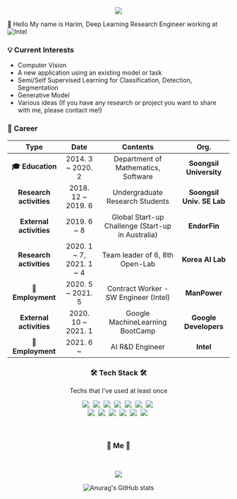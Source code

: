<link rel="stylesheet" href="github.css">

<div class="bg-blue">

<p align="center"><img src="https://capsule-render.vercel.app/api?type=soft&color=auto&height=150&section=header&text=Junho&fontSize=70&animation=twinkling"></p>

<!--   -->
 
:wave: Hello My name is Harim, Deep Learning Research Engineer working at ![Intel](https://img.shields.io/badge/-Intel-0071C5?style=plastic&logo=intel&logoColor=white)

### :bulb: Current Interests
- Computer Vision
- A new application using an existing model or task
- Semi/Self Supervised Learning for Classification, Detection, Segmentation
- Generative Model
- Various ideas (If you have any research or project you want to share with me, please contact me!)

### :purple_heart: Career

| **Type** | **Date** | **Contents** | **Org.** |
|:--------:|:--------:|:--------:|:--------:|
| **:mortar_board: Education** | 2014. 3 ~ 2020. 2 | Department of Mathematics, Software | **Soongsil University** |
| **Research activities** | 2018. 12 ~ 2019. 6 | Undergraduate Research Students | **Soongsil Univ. SE Lab** |
| **External activities** | 2019. 6 ~ 8 | Global Start-up Challenge (Start-up in Australia) | **EndorFin** |
| **Research activities** | 2020. 1 ~ 7, 2021. 1 ~ 4 | Team leader of 6, 8th Open-Lab | **Korea AI Lab** |
| **:office:Employment** | 2020. 5 ~ 2021. 5 | Contract Worker - SW Engineer (Intel) | **ManPower** |
| **External activities** | 2020. 10 ~ 2021. 1 | Google MachineLearning BootCamp | **Google Developers** |
| **:office:Employment** | 2021. 6 ~ | AI R&D Engineer | **Intel** |
  
<!-- 여기까지가 내 커리어  -->

<h3 align="center">🛠 Tech Stack 🛠</h3>

<p align="center"> Techs that I've used at least once </p>

<p align="center">
  <img src="https://img.shields.io/badge/Python-3766AB?style=flat-square&logo=Python&logoColor=white"/></a>&nbsp 
  <img src="https://img.shields.io/badge/Java-007396?style=flat-square&logo=Java&logoColor=white"/></a>&nbsp 
  <img src="https://img.shields.io/badge/C++-00599C?style=flat-square&logo=C%2B%2B&logoColor=white"/></a>&nbsp 
  <img src="https://img.shields.io/badge/C-A8B9CC?style=flat-square&logo=C&logoColor=white"/></a>&nbsp 
  <img src="https://img.shields.io/badge/Javascript-ffb13b?style=flat-square&logo=javascript&logoColor=white"/></a>&nbsp 
  <img src="https://img.shields.io/badge/NodeJS-4ec820?style=flat-square&logo=node.js&logoColor=white"/></a>&nbsp   
  <img src="https://img.shields.io/badge/css-1572B6?style=flat-square&logo=css3&logoColor=white"/></a>&nbsp 
  <br>
  <img src="https://img.shields.io/badge/SpringBoot-6DB33F?style=flat-square&logo=Spring&logoColor=white"/></a>&nbsp 
  <img src="https://img.shields.io/badge/Django-092E20?style=flat-square&logo=Django&logoColor=white"/></a>&nbsp 
  <img src="https://img.shields.io/badge/Mysql-E6B91E?style=flat-square&logo=MySql&logoColor=white"/></a>&nbsp 
  <img src="https://img.shields.io/badge/aws-333664?style=flat-square&logo=amazon-aws&logoColor=white"/></a>&nbsp 
  <img src="https://img.shields.io/badge/elasticsearch-005571?style=flat-square&logo=elasticsearch&logoColor=white"/></a>&nbsp 
  <img src="https://img.shields.io/badge/Asterisk-00cbec?style=flat-square&logo=Sourcegraph&logoColor=white"/></a>&nbsp 
</p>

<br>



<h3 align="center"> 🧸 Me 🧸 </h3>
<br>

<p align="center">
<a href="https://hits.seeyoufarm.com"><img src="https://hits.seeyoufarm.com/api/count/incr/badge.svg?url=https%3A%2F%2Fgithub.com%2Flibtv%2Fhit-counter&count_bg=%2379C83D&title_bg=%23555555&icon=&icon_color=%23E7E7E7&title=hits&edge_flat=false"/></a>
  
<br>


</p>
<div align="center">
  
![Anurag's GitHub stats](https://github-readme-stats.vercel.app/api?username=libtv&show_icons=true&theme=synthwave)
 
</div>
</div>
